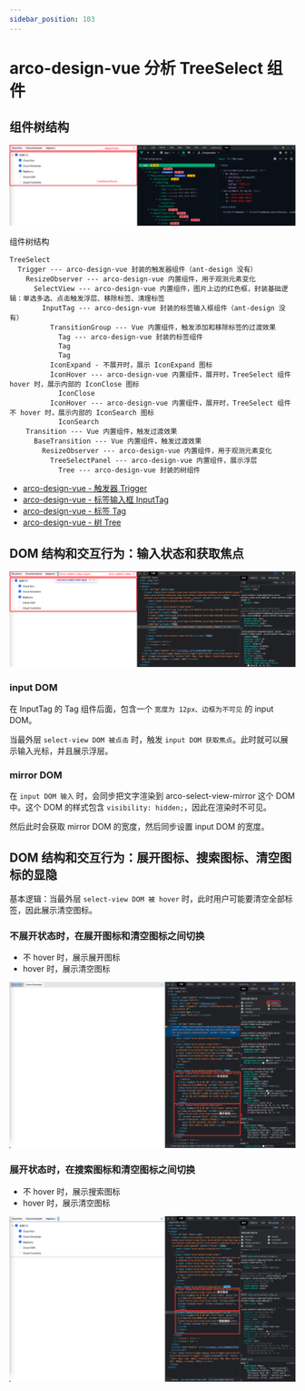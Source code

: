 ```yaml
---
sidebar_position: 103
---
```


# arco-design-vue 分析 TreeSelect 组件

## 组件树结构

![](/img/optimization/arco_design_vue/arco_design_vue_analysis_1.png)

组件树结构

```text
TreeSelect
  Trigger --- arco-design-vue 封装的触发器组件（ant-design 没有）
    ResizeObserver --- arco-design-vue 内置组件，用于观测元素变化
      SelectView --- arco-design-vue 内置组件，图片上边的红色框，封装基础逻辑：单选多选、点击触发浮层、移除标签、清理标签
        InputTag --- arco-design-vue 封装的标签输入框组件（ant-design 没有）
          TransitionGroup --- Vue 内置组件，触发添加和移除标签的过渡效果
            Tag --- arco-design-vue 封装的标签组件
            Tag
            Tag
          IconExpand - 不展开时，展示 IconExpand 图标
          IconHover --- arco-design-vue 内置组件，展开时，TreeSelect 组件 hover 时，展示内部的 IconClose 图标
            IconClose
          IconHover --- arco-design-vue 内置组件，展开时，TreeSelect 组件不 hover 时，展示内部的 IconSearch 图标
            IconSearch
    Transition --- Vue 内置组件，触发过渡效果
      BaseTransition --- Vue 内置组件，触发过渡效果
        ResizeObserver --- arco-design-vue 内置组件，用于观测元素变化
          TreeSelectPanel --- arco-design-vue 内置组件，展示浮层
            Tree --- arco-design-vue 封装的树组件
```

- [arco-design-vue - 触发器 Trigger](https://arco.design/vue/component/trigger)
- [arco-design-vue - 标签输入框 InputTag](https://arco.design/react/components/input-tag)
- [arco-design-vue - 标签 Tag](https://arco.design/react/components/tag)
- [arco-design-vue - 树 Tree](https://arco.design/react/components/tree)

## DOM 结构和交互行为：输入状态和获取焦点

![](/img/optimization/arco_design_vue/arco_design_vue_analysis_2.png)

### input DOM

在 InputTag 的 Tag 组件后面，包含一个 `宽度为 12px、边框为不可见` 的 input DOM。

当最外层 `select-view DOM 被点击` 时，触发 `input DOM 获取焦点`。此时就可以展示输入光标，并且展示浮层。

### mirror DOM

在 `input DOM 输入` 时，会同步把文字渲染到 arco-select-view-mirror 这个 DOM 中。这个 DOM 的样式包含 `visibility: hidden;`，因此在渲染时不可见。

然后此时会获取 mirror DOM 的宽度，然后同步设置 input DOM 的宽度。

## DOM 结构和交互行为：展开图标、搜索图标、清空图标的显隐

基本逻辑：当最外层 `select-view DOM 被 hover` 时，此时用户可能要清空全部标签，因此展示清空图标。

### 不展开状态时，在展开图标和清空图标之间切换

- 不 hover 时，展示展开图标
- hover 时，展示清空图标

![](/img/optimization/arco_design_vue/arco_design_vue_analysis_3.png)

### 展开状态时，在搜索图标和清空图标之间切换

- 不 hover 时，展示搜索图标
- hover 时，展示清空图标

![](/img/optimization/arco_design_vue/arco_design_vue_analysis_4.png)
